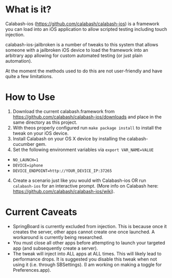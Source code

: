 What is it?
===========

Calabash-ios (https://github.com/calabash/calabash-ios) is a framework you can load into an iOS application to allow scripted testing including touch injection.

calabash-ios-jailbroken is a number of tweaks to this system that allows someone with a jailbroken iOS device to load the framework into an arbitrary app
allowing for custom automated testing (or just plain automation).

At the moment the methods used to do this are not user-friendly and have quite a few limitations.


How to Use
==========
1. Download the current calabash.framework from https://github.com/calabash/calabash-ios/downloads and place in the same directory as this project.
2. With theos properly configured run `make package install` to install the tweak on your iOS device.
3. Install Calabash on your OS X device by installing the calabash-cucumber gem.
3. Set the following environment variables via `export VAR_NAME=VALUE`
  * `NO_LAUNCH=1`
  * `DEVICE=iphone`
  * `DEVICE_ENDPOINT=http://YOUR_DEVICE_IP:37265`
4. Create a scenario just like you would with Calabash-ios OR run `calabash-ios` for an interactive prompt. (More info on Calabash here: https://github.com/calabash/calabash-ios/wiki).

Current Caveats
===============
* SpringBoard is currently excluded from injection. This is because once it creates the server, other apps cannot create one once launched.
A workaround is currently being researched.
* You must close all other apps before attempting to launch your targeted app (and subsequently create a server).
* The tweak will inject into ALL apps at ALL times. This will likely lead to performance drops. It is suggested you disable this tweak when not using it (i.e. through SBSettings). (I am working on making a toggle for Preferences.app).

